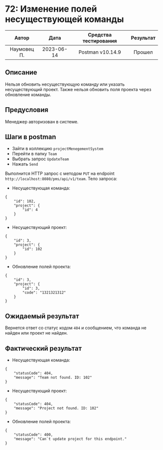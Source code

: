 # 72: Изменение полей несуществующей команды

|    Автор    |    Дата    | Средства тестирования | Результат |
|:-----------:|:----------:|:---------------------:|:---------:|
| Наумовец П. | 2023-06-14 |   Postman v10.14.9    |  Прошел   |

## Описание

Нельзя обновить несуществующую команду или указать несуществующий проект. Также нельзя обновить поля проекта через
обновление команды.

## Предусловия

Менеджер авторизован в системе.

## Шаги в postman

* Зайти в коллекцию `projectMenegementSystem`
* Перейти в папку `Team`
* Выбрать запрос `UpdateTeam`
* Нажать `Send`

Выполнится HTTP запрос с методом `PUT` на endpoint `http://localhost:8080/pms/api/v1/team`. Тело запроса:

* Несуществующая команда:

```
{
    "id": 102,
    "project": {
        "id": 4
    } 
}
```

* Несуществующий проект:

```
{
    "id": 3,
    "project": {
        "id": 102
    } 
}
```

* Обновление полей проекта:

```
{
    "id": 3,
    "project": {
        "id": 3,
        "code": "1321321312"
    } 
}
```

## Ожидаемый результат

Вернется ответ со статус кодом `404` и сообщением, что команда не найден или проект не найден.

## Фактический результат

* Несуществующая команда:

```
{
    "statusCode": 404,
    "message": "Team not found. ID: 102"
}
```

* Несуществующий проект:

```
{
    "statusCode": 404,
    "message": "Project not found. ID: 102"
}
```

* Обновление полей проекта:

```
{
    "statusCode": 400,
    "message": "Can`t update project for this endpoint."
}
```
